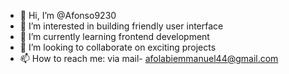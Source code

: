 - 👋 Hi, I’m @Afonso9230
- 👀 I’m interested in building friendly user interface
- 🌱 I’m currently learning frontend development
- 💞️ I’m looking to collaborate on exciting projects
- 📫 How to reach me: via mail- afolabiemmanuel44@gmail.com

<!---
Afonso9230/Afonso9230 is a ✨ special ✨ repository because its `README.md` (this file) appears on your GitHub profile.
You can click the Preview link to take a look at your changes.
--->

